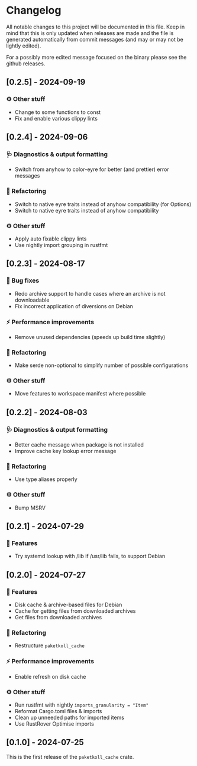# Changelog

All notable changes to this project will be documented in this file.
Keep in mind that this is only updated when releases are made and the file
is generated automatically from commit messages (and may or may not be lightly
edited).

For a possibly more edited message focused on the binary please see the github
releases.

## [0.2.5] - 2024-09-19

### ⚙️ Other stuff

- Change to some functions to const
- Fix and enable various clippy lints

## [0.2.4] - 2024-09-06

### 🩺 Diagnostics & output formatting

- Switch from anyhow to color-eyre for better (and prettier) error messages

### 🚜 Refactoring

- Switch to native eyre traits instead of anyhow compatibility (for Options)
- Switch to native eyre traits instead of anyhow compatibility

### ⚙️ Other stuff

- Apply auto fixable clippy lints
- Use nightly import grouping in rustfmt

## [0.2.3] - 2024-08-17

### 🐛 Bug fixes

- Redo archive support to handle cases where an archive is not downloadable
- Fix incorrect application of diversions on Debian

### ⚡ Performance improvements

- Remove unused dependencies (speeds up build time slightly)

### 🚜 Refactoring

- Make serde non-optional to simplify number of possible configurations

### ⚙️ Other stuff

- Move features to workspace manifest where possible

## [0.2.2] - 2024-08-03

### 🩺 Diagnostics & output formatting

- Better cache message when package is not installed
- Improve cache key lookup error message

### 🚜 Refactoring

- Use type aliases properly

### ⚙️ Other stuff

- Bump MSRV

## [0.2.1] - 2024-07-29

### 🚀 Features

- Try systemd lookup with /lib if /usr/lib fails, to support Debian

## [0.2.0] - 2024-07-27

### 🚀 Features

- Disk cache & archive-based files for Debian
- Cache for getting files from downloaded archives
- Get files from downloaded archives

### 🚜 Refactoring

- Restructure `paketkoll_cache`

### ⚡ Performance improvements

- Enable refresh on disk cache

### ⚙️ Other stuff

- Run rustfmt with nightly `imports_granularity = "Item"`
- Reformat Cargo.toml files & imports
- Clean up unneeded paths for imported items
- Use RustRover Optimise imports

## [0.1.0] - 2024-07-25

This is the first release of the `paketkoll_cache` crate.
